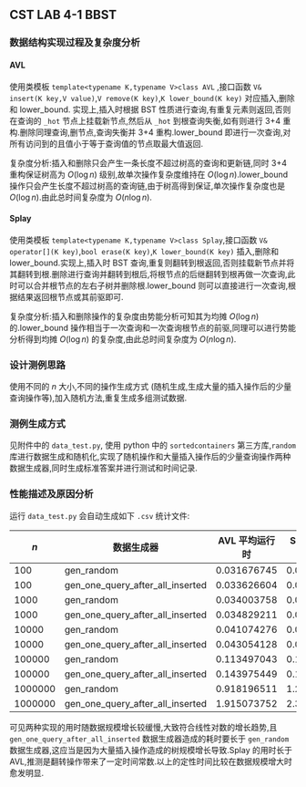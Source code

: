 ## CST LAB 4-1 BBST

### 数据结构实现过程及复杂度分析

#### AVL

使用类模板 `template<typename K,typename V>class AVL` ,接口函数 `V& insert(K key,V value)`,`V remove(K key)`,`K lower_bound(K key)` 对应插入,删除和 lower_bound. 实现上,插入时根据 BST 性质进行查询,有重复元素则返回,否则在查询的 `_hot` 节点上挂载新节点,然后从 `_hot` 到根查询失衡,如有则进行 3+4 重构.删除同理查询,删节点,查询失衡并 3+4 重构.lower_bound 即进行一次查询,对所有访问到的且值小于等于查询值的节点取最大值返回.

复杂度分析:插入和删除只会产生一条长度不超过树高的查询和更新链,同时 3+4 重构保证树高为 $O(\log n)$ 级别,故单次操作复杂度维持在 $O(\log n)$.lower_bound 操作只会产生长度不超过树高的查询链,由于树高得到保证,单次操作复杂度也是 $O(\log n)$.由此总时间复杂度为 $O(n\log n)$.

#### Splay

使用类模板 `template<typename K,typename V>class Splay`,接口函数 `V& operator[](K key)`,`bool erase(K key)`,`K lower_bound(K key)` 插入,删除和 lower_bound.实现上,插入时 BST 查询,重复则翻转到根返回,否则挂载新节点并将其翻转到根.删除进行查询并翻转到根后,将根节点的后继翻转到根再做一次查询,此时可以合并根节点的左右子树并删除根.lower_bound 则可以直接进行一次查询,根据结果返回根节点或其前驱即可.

复杂度分析:插入和删除操作的复杂度由势能分析可知其为均摊 $O(\log n)$ 的.lower_bound 操作相当于一次查询和一次查询根节点的前驱,同理可以进行势能分析得到均摊 $O(\log n)$ 的复杂度,由此总时间复杂度为 $O(n\log n)$.

### 设计测例思路

使用不同的 $n$ 大小,不同的操作生成方式 (随机生成,生成大量的插入操作后的少量查询操作等),加入随机方法,重复生成多组测试数据.

### 测例生成方式

见附件中的 `data_test.py`, 使用 python 中的 `sortedcontainers` 第三方库,`random` 库进行数据生成和随机化,实现了随机操作和大量插入操作后的少量查询操作两种数据生成器,同时生成标准答案并进行测试和时间记录.

### 性能描述及原因分析

运行 `data_test.py` 会自动生成如下 `.csv` 统计文件:

|$n$|数据生成器|AVL 平均运行时|Splay 平均运行时|
|-|-|-|-|
|100|gen_random|0.031676745|0.032927775
|100|gen_one_query_after_all_inserted|0.033626604|0.033809233
|1000|gen_random|0.034003758|0.034061646
|1000|gen_one_query_after_all_inserted|0.034829211|0.03489778
|10000|gen_random|0.041074276|0.042864394
|10000|gen_one_query_after_all_inserted|0.043054128|0.045546961
|100000|gen_random|0.113497043|0.138315344
|100000|gen_one_query_after_all_inserted|0.143975449|0.178490973
|1000000|gen_random|0.918196511|1.209429693
|1000000|gen_one_query_after_all_inserted|1.915073752|2.393290854

可见两种实现的用时随数据规模增长较缓慢,大致符合线性对数的增长趋势,且 `gen_one_query_after_all_inserted` 数据生成器造成的耗时要长于 `gen_random` 数据生成器,这应当是因为大量插入操作造成的树规模增长导致.Splay 的用时长于 AVL,推测是翻转操作带来了一定时间常数.以上的定性时间比较在数据规模增大时愈发明显.
